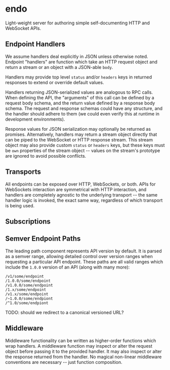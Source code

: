# endo

Light-weight server for authoring simple self-documenting HTTP and WebSocket APIs.


## Endpoint Handlers

We assume handlers deal explicitly in JSON unless otherwise noted. Endpoint "handlers" are function which take an HTTP request object and return a stream or an object with a JSON-able `body`.

Handlers may provide top level `status` and/or `headers` keys in returned responses to extend or override default values.

Handlers returning JSON-serialized values are analogous to RPC calls. When defining the API, the "arguments" of this call can be defined by a request body schema, and the return value defined by a response body schema. The request and response schemas could have any structure, and the handler should adhere to them (we could even verify this at runtime in development environments).

Response values for JSON serialization may optionally be returned as promises. Alternatively, handlers may return a stream object directly that can be piped to the WebSocket or HTTP response stream. This stream object may also provide custom `status` or `headers` keys, but these keys must be `own` properties of the stream object -- values on the stream's prototype are ignored to avoid possible conflicts.


## Transports

All endpoints can be exposed over HTTP, WebSockets, or both. APIs for WebSockets interaction are symmetrical with HTTP interaction, and handlers are completely agnostic to the underlying transport -- the same handler logic is invoked, the exact same way, regardless of which transport is being used.


## Subscriptions


## Semver Endpoint Paths

The leading path component represents API version by default. It is parsed as a semver range, allowing detailed control over version ranges when requesting a particular API endpoint. These paths are all valid ranges which include the `1.0.0` version of an API (along with many more):

```
/v1/some/endpoint
/1.0.0/some/endpoint
/v1.0.0/some/endpoint
/1.x/some/endpoint
/v1.x/some/endpoint
/~1.0.0/some/endpiont
/^1.0/some/endpiont
```

TODO: should we redirect to a canonical versioned URL?


## Middleware

Middleware functionality can be written as higher-order functions which wrap handlers. A middleware function may inspect or alter the request object before passing it to the provided handler. It may also inspect or alter the response returned from the handler. No magical non-linear middleware conventions are necessary -- just function composition.
